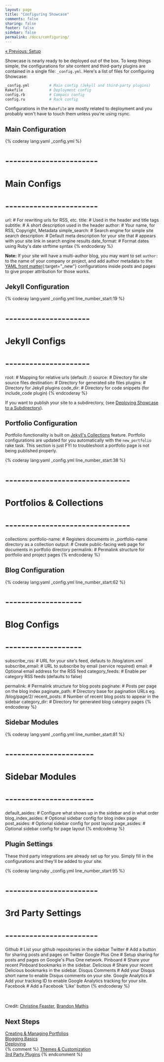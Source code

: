 ```yaml
---
layout: page
title: "Configuring Showcase"
comments: false
sharing: false
footer: false
sidebar: false
permalink: /docs/configuring/
---
```


[&laquo; Previous: Setup](/docs/setup)

Showcase is nearly ready to be deployed out of the box. To keep things simple, the configurations for site content and third-party plugins are contained in a single file: `_config.yml`. Here's a list of files for configuring Showcase:

~~~ bash
_config.yml         # Main config (Jekyll and third-party plugins)
Rakefile            # Deployment config
config.rb           # Compass config
config.ru           # Rack config
~~~

Configurations in the `Rakefile` are mostly related to deployment and you probably won't have to touch them unless you're using rsync.

## Main Configuration

{% coderay lang:yaml _config.yml %}
# ----------------------- #
#      Main Configs       #
# ----------------------- #

url:                # For rewriting urls for RSS, etc.
title:              # Used in the header and title tags
subtitle:           # A short description used in the header
author:             # Your name, for RSS, Copyright, Metadata
simple_search:      # Search engine for simple site search
description:        # Default meta description for your site that
                    # appears with your site link in search engine results
date_format:        # Format dates using Ruby's date strftime syntax
{% endcoderay %}

**Note:** If your site will have a multi-author blog, you may want to set `author:` to the name of your company or project, and add author metadata to the [YAML front matter](/docs/blogging#anatomy-of-posts){:target="_new"} configurations inside posts and pages to give proper attribution for those works.

## Jekyll Configuration

{% coderay lang:yaml _config.yml line_number_start:19 %}
# --------------------- #
#    Jekyll Configs     #
# --------------------- #

root:               # Mapping for relative urls (default: /)
source:             # Directory for site source files
destination:        # Directory for generated site files
plugins:            # Directory for Jekyll plugins
code_dir:           # Directory for code snippets (for include_code plugin)
{% endcoderay %}

If you want to publish your site to a subdirectory, (see [Deploying Showcase to a Subdirectory]()).


## Portfolio Configuration
Portfolio functionality is built on [Jekyll's Collections](http://jekyllrb.com/docs/collections/) feature. Portfolio configurations are updated for you automatically with the `new_portfolio` rake task. This section is just FYI to troubleshoot a portfolio page is not being published properly.

{% coderay lang:yaml _config.yml line_number_start:38 %}
# ------------------------------- #
#    Portfolios & Collections     #
# ------------------------------- #

collections:
  portfolio-name:  # Registers documents in _portfolio-name directory as a collection
    output:        # Create public-facing web page for documents in portfolio directory 
    permalink:     # Permalink structure for portfolio and project pages 
{% endcoderay %}

## Blog Configuration

{% coderay lang:yaml _config.yml line_number_start:62 %}
# ------------------- #
#    Blog Configs     #
# ------------------- #

subscribe_rss:      # URL for your site's feed, defauts to /blog/atom.xml
subscribe_email:    # URL to subscribe by email (service required)
email:              # Optional email address for the RSS feed
category_feeds:     # Enable per category RSS feeds (defaults to false)

permalink:         # Permalink structure for blog posts
paginate:          # Posts per page on the blog index
paginate_path:     # Directory base for pagination URLs eg. /blog/page/2/
recent_posts:      # Number of recent blog posts to appear in the sidebar
category_dir:      # Directory for generated blog category pages
{% endcoderay %}

## Sidebar Modules

{% coderay lang:yaml _config.yml line_number_start:81 %}
# ---------------------- #
#    Sidebar Modules     #
# ---------------------- #

default_asides:    # Configure what shows up in the sidebar and in what order
blog_index_asides: # Optional sidebar config for blog index page
post_asides:       # Optional sidebar config for post layout
page_asides:       # Optional sidebar config for page layout
{% endcoderay %}

## Plugin Settings

These third party integrations are already set up for you. Simply fill in the configurations and they'll be added to your site.

{% coderay lang:ruby _config.yml line_number_start:95 %}
# ----------------------- #
#   3rd Party Settings    #
# ----------------------- #

Github             # List your github repositories in the sidebar
Twitter            # Add a button for sharing posts and pages on Twitter
Google Plus One    # Setup sharing for posts and pages on Google's Plus One network.
Pinboard           # Share your recent Pinboard bookmarks in the sidebar.
Delicious          # Share your recent Delicious bookmarks in the sidebar.
Disqus Comments    # Add your Disqus short name to enable Disqus comments on your site.
Google Analytics   # Add your tracking ID to enable Google Analytics tracking for your site.
Facebook           # Add a Facebook 'Like' button
{% endcoderay %}

<br><br>
Credit: [Christine Feaster](https://github.com/femmestem/), [Brandon Mathis](https://github.com/imathis/)

## Next Steps
[Creating & Managing Portfolios](/docs/portfolios-and-projects)  
[Blogging Basics](/docs/blogging/)  
[Deploying](/docs/deploying/)  
{% comment %} 
[Themes & Customization](/docs/customizing/)  
[3rd Party Plugins](/docs/plugins/)
{% endcomment %}
